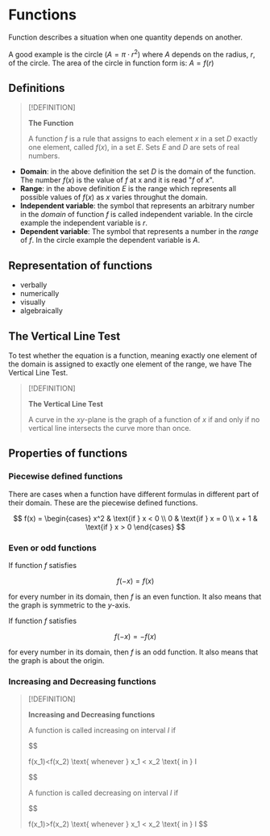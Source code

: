 # Functions

Function describes a situation when one quantity depends on another.

A good example is the circle ($A=\pi \cdot r^2$) where $A$ depends on the
radius, $r$, of the circle.
The area of the circle in function form is: $A=f(r)$

## Definitions

> [!DEFINITION]
>
> **The Function**
>
> A function $f$ is a rule that assigns to each element $x$ in a set $D$ exactly one
> element, called $f(x)$, in a set $E$.
> Sets $E$ and $D$ are sets of real numbers.

- **Domain**: in the above definition the set $D$ is the domain of the function.
  The number $f(x)$ is the value of $f$ at x and it is read "$f$ of $x$".
- **Range**: in the above definition $E$ is the range which represents all
  possible values of $f(x)$ as $x$ varies throughut the domain.
- **Independent variable**: the symbol that represents an arbitrary number in
  the $domain$ of function $f$ is called independent variable. In the circle example
  the independent variable is $r$.
- **Dependent variable**: The symbol that represents a number in the $range$ of
  $f$. In the circle example the dependent variable is $A$.

## Representation of functions

- verbally
- numerically
- visually
- algebraically

## The Vertical Line Test

To test whether the equation is a function, meaning exactly one element of the
domain is assigned to exactly one element of the range, we have The Vertical
Line Test.

> [!DEFINITION]
>
> **The Vertical Line Test**
>
> A curve in the $xy$-plane is the graph of a function of $x$ if and only if no
> vertical line intersects the curve more than once.

## Properties of functions

### Piecewise defined functions

There are cases when a function have different formulas in different part of
their domain. These are the piecewise defined functions.

$$
f(x) = \begin{cases}
x^2 & \text{if } x < 0 \\
0 & \text{if } x = 0 \\
x + 1 & \text{if } x > 0
\end{cases}
$$

### Even or odd functions

If function $f$ satisfies

$$
f(-x) = f(x)
$$

for every number in its domain, then
$f$ is an even function. It also means that the graph is symmetric to the
$y$-axis.

If function $f$ satisfies

$$
f(-x) = -f(x)
$$

for every number in its domain, then
$f$ is an odd function. It also means that the graph is about the origin.

### Increasing and Decreasing functions

> [!DEFINITION]
>
> **Increasing and Decreasing functions**
>
> A function is called increasing on interval $I$ if
>
> $$
>
> f(x_1)<f(x_2) \text{ whenever } x_1 < x_2 \text{ in } I
>
>
> $$
>
> A function is called decreasing on interval $I$ if
>
> $$
>
> f(x_1)>f(x_2) \text{ whenever } x_1 < x_2 \text{ in } I
> $$
